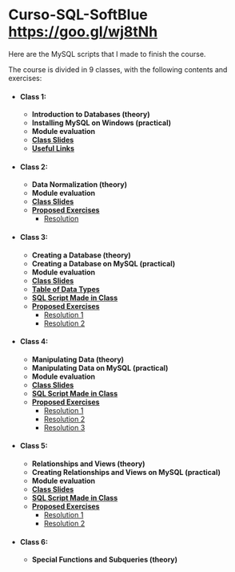 # Curso-SQL-SoftBlue https://goo.gl/wj8tNh

Here are the MySQL scripts that I made to finish the course.

The course is divided in 9 classes, with the following contents and exercises:

* #### Class 1:
  * **Introduction to Databases (theory)**
  * **Installing MySQL on Windows (practical)**
  * **Module evaluation**
  * **[Class Slides](https://github.com/samuel-sanches-BR/Curso-SQL-SoftBlue/blob/exercises-slides/01._Introducao_a_Bancos_de_Dados.pdf)**
  * **[Useful Links](https://github.com/samuel-sanches-BR/Curso-SQL-SoftBlue/blob/exercises-slides/links.md)**
  
* #### Class 2:
  * **Data Normalization (theory)**
  * **Module evaluation**
  * **[Class Slides](https://github.com/samuel-sanches-BR/Curso-SQL-SoftBlue/blob/exercises-slides/02._Normalizacao_de_Dados.pdf)**
  * **[Proposed Exercises](https://github.com/samuel-sanches-BR/Curso-SQL-SoftBlue/blob/exercises-slides/02.%20Exerc%C3%ADcios%20Propostos.pdf)**
      * [Resolution](https://github.com/samuel-sanches-BR/Curso-SQL-SoftBlue/blob/exercises-slides/%5BRESOLU%C3%87%C3%83O%20EXERC%C3%8DCIO%201%5D%20Normaliza%C3%A7%C3%A3o%20de%20Dados.txt)
  
* #### Class 3:
  * **Creating a Database (theory)**
  * **Creating a Database on MySQL (practical)**
  * **Module evaluation**
  * **[Class Slides](https://github.com/samuel-sanches-BR/Curso-SQL-SoftBlue/blob/exercises-slides/03._Criando_um_Banco_de_Dados.pdf)**
  * **[Table of Data Types](https://github.com/samuel-sanches-BR/Curso-SQL-SoftBlue/blob/exercises-slides/Tabela_de_tipos_de_dados.pdf)**
  * **[SQL Script Made in Class](https://github.com/samuel-sanches-BR/Curso-SQL-SoftBlue/blob/exercises-slides/ScriptCriandoBancoDeDados.sql)**
  * **[Proposed Exercises](https://github.com/samuel-sanches-BR/Curso-SQL-SoftBlue/blob/exercises-slides/03.%20Exerc%C3%ADcios%20Propostos.pdf)**
      * [Resolution 1](https://github.com/samuel-sanches-BR/Curso-SQL-SoftBlue/blob/exercises-slides/Class3exer1.sql)
      * [Resolution 2](https://github.com/samuel-sanches-BR/Curso-SQL-SoftBlue/blob/exercises-slides/Class3exer2.sql)

* #### Class 4:
  * **Manipulating Data (theory)**
  * **Manipulating Data on MySQL (practical)**
  * **Module evaluation**
  * **[Class Slides](https://github.com/samuel-sanches-BR/Curso-SQL-SoftBlue/blob/exercises-slides/04._Manipulando_Dados.pdf)**
  * **[SQL Script Made in Class](https://github.com/samuel-sanches-BR/Curso-SQL-SoftBlue/blob/exercises-slides/ScriptManipulandoDados.sql)**
  * **[Proposed Exercises](https://github.com/samuel-sanches-BR/Curso-SQL-SoftBlue/blob/exercises-slides/04.%20Exerc%C3%ADcios%20Propostos.pdf)**
      * [Resolution 1](https://github.com/samuel-sanches-BR/Curso-SQL-SoftBlue/blob/exercises-slides/Class4exer1.sql)
      * [Resolution 2](https://github.com/samuel-sanches-BR/Curso-SQL-SoftBlue/blob/exercises-slides/Class4exer2.sql)
      * [Resolution 3](https://github.com/samuel-sanches-BR/Curso-SQL-SoftBlue/blob/exercises-slides/Class4exer3.sql)

* #### Class 5:
  * **Relationships and Views (theory)**
  * **Creating Relationships and Views on MySQL (practical)**
  * **Module evaluation**
  * **[Class Slides](https://github.com/samuel-sanches-BR/Curso-SQL-SoftBlue/blob/exercises-slides/05._Relacionamentos_e_Visoes.pdf)**
  * **[SQL Script Made in Class](https://github.com/samuel-sanches-BR/Curso-SQL-SoftBlue/blob/exercises-slides/ScriptRelacionamentoVisoes.sql)**
  * **[Proposed Exercises](https://github.com/samuel-sanches-BR/Curso-SQL-SoftBlue/blob/exercises-slides/05.%20Exerc%C3%ADcios%20Propostos.pdf)**
      * [Resolution 1](https://github.com/samuel-sanches-BR/Curso-SQL-SoftBlue/blob/exercises-slides/Class5exer1.sql)
      * [Resolution 2](https://github.com/samuel-sanches-BR/Curso-SQL-SoftBlue/blob/exercises-slides/Class5exer2.sql)

* #### Class 6:
  * **Special Functions and Subqueries (theory)**
  <!--
  * **Using Special Functions and Subqueries on MySQL (practical)**
  * **Module evaluation**
  * **[Class Slides]()**
  * **[SQL Script Made in Class]()**
  * **[Proposed Exercises]()**
      * [Resolution]()
-->
